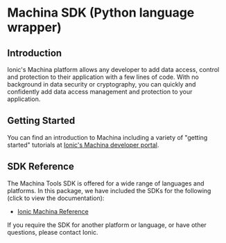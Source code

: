 # Machina SDK (Python language wrapper)

## Introduction
Ionic's Machina platform allows any developer to add data access, control and protection to their application with a few lines of code. With no background in data security or cryptography, you can quickly and confidently add data access management and protection to your application.

## Getting Started
You can find an introduction to Machina including a variety of "getting started" tutorials 
at [Ionic's Machina developer portal](http://dev.ionic.com).

## SDK Reference
The Machina Tools SDK is offered for a wide range of languages and platforms. In this package, we have included the 
SDKs for the following (click to view the documentation): 
- [Ionic Machina Reference](./html/index.html)

If you require the SDK for another platform or language, or have other questions, please contact Ionic.
